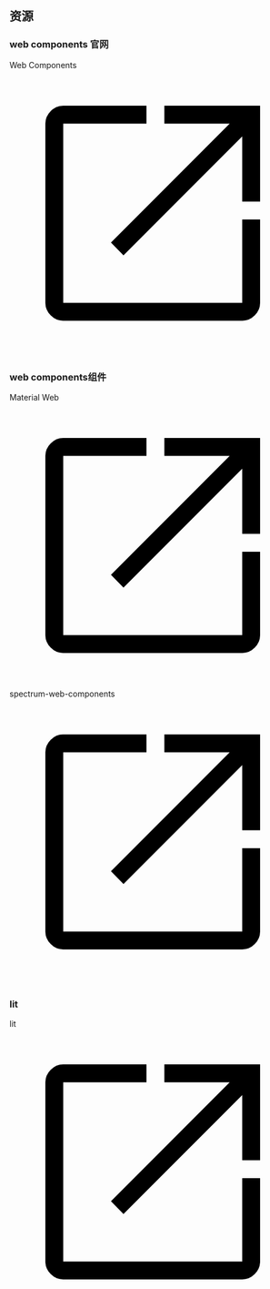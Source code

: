 ## 资源

### web components 官网

<md-filled-button trailing-icon href="https://developer.mozilla.org/en-US/docs/Web/API/Web_components/" target="_blank">
  Web Components
  <svg slot="icon" viewBox="0 0 48 48">
      <path
      d="M9 42q-1.2 0-2.1-.9Q6 40.2 6 39V9q0-1.2.9-2.1Q7.8 6 9 6h13.95v3H9v30h30V25.05h3V39q0 1.2-.9 2.1-.9.9-2.1.9Zm10.1-10.95L17 28.9 36.9 9H25.95V6H42v16.05h-3v-10.9Z" />
  </svg>
</md-filled-button>

### web components组件

<md-filled-button trailing-icon href="https://github.com/material-components/material-web/" target="_blank">
  Material Web
  <svg slot="icon" viewBox="0 0 48 48">
      <path
      d="M9 42q-1.2 0-2.1-.9Q6 40.2 6 39V9q0-1.2.9-2.1Q7.8 6 9 6h13.95v3H9v30h30V25.05h3V39q0 1.2-.9 2.1-.9.9-2.1.9Zm10.1-10.95L17 28.9 36.9 9H25.95V6H42v16.05h-3v-10.9Z" />
  </svg>
</md-filled-button>

<md-filled-button trailing-icon href="https://github.com/adobe/spectrum-web-components/" target="_blank">
  spectrum-web-components
  <svg slot="icon" viewBox="0 0 48 48">
      <path
      d="M9 42q-1.2 0-2.1-.9Q6 40.2 6 39V9q0-1.2.9-2.1Q7.8 6 9 6h13.95v3H9v30h30V25.05h3V39q0 1.2-.9 2.1-.9.9-2.1.9Zm10.1-10.95L17 28.9 36.9 9H25.95V6H42v16.05h-3v-10.9Z" />
  </svg>
</md-filled-button>

### lit

<md-filled-button trailing-icon href="https://github.com/lit/lit/" target="_blank">
  lit
  <svg slot="icon" viewBox="0 0 48 48">
      <path
      d="M9 42q-1.2 0-2.1-.9Q6 40.2 6 39V9q0-1.2.9-2.1Q7.8 6 9 6h13.95v3H9v30h30V25.05h3V39q0 1.2-.9 2.1-.9.9-2.1.9Zm10.1-10.95L17 28.9 36.9 9H25.95V6H42v16.05h-3v-10.9Z" />
  </svg>
</md-filled-button>
